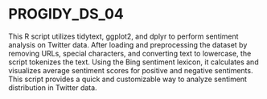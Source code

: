 # PROGIDY_DS_04
This R script utilizes tidytext, ggplot2, and dplyr to perform sentiment analysis on Twitter data. After loading and preprocessing the dataset by removing URLs, special characters, and converting text to lowercase, the script tokenizes the text. Using the Bing sentiment lexicon, it calculates and visualizes average sentiment scores for positive and negative sentiments. This script provides a quick and customizable way to analyze sentiment distribution in Twitter data.
